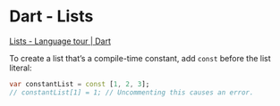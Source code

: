 # Dart - Lists

[Lists - Language tour | Dart](https://dart.dev/guides/language/language-tour#lists)

To create a list that’s a compile-time constant, add `const` before the list literal:

```dart
var constantList = const [1, 2, 3];
// constantList[1] = 1; // Uncommenting this causes an error.
```
